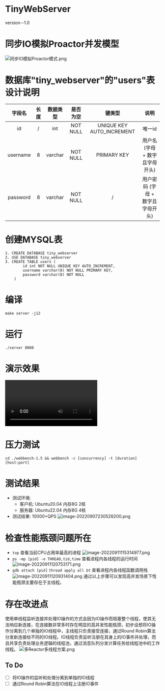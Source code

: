 # TinyWebServer
version--1.0

# 同步IO模拟Proactor并发模型
![同步IO模拟Proactor模式.png](https://s2.loli.net/2022/09/10/4P5EQwzRJqNdO2r.png)

# 数据库"tiny_webserver"的"users"表设计说明

|  字段名  | 长度 | 数据类型 | 是否为空 |          键类型           |               说明               |
| :------: | :--: | :------: | :------: | :-----------------------: | :------------------------------: |
|    id    |  /   |   int    | NOT NULL | UNIQUE KEY AUTO_INCREMENT |              唯一id              |
| username |  8   | varchar  | NOT NULL |        PRIMARY KEY        |  用户名 (字母 + 数字且字母开头)  |
| password |  8   | varchar  | NOT NULL |             /             | 用户密码 (字母 + 数字且字母开头) |

# 创建MYSQL表

```mysql
1. CREATE DATABASE tiny_webserver
2. USE DATABASE tiny_webserver
3. CREATE TABLE users (
        id int NOT NULL UNIQUE KEY AUTO_INCREMENT,
        username varchar(8) NOT NULL PRIMARY KEY,
        password varchar(8) NOT NULL
    )
```

# 编译
`make server -j12`

# 运行
`./server 8080`

# 演示效果
<video src="./demo/演示视频.mp4"></video>

# 压力测试
`cd ./webbench-1.5 && webbench -c [concurrency] -t [duration] [host:port]`

# 测试结果
  - 测试环境: 
    - 客户机: Ubuntu20.04 内存8G 2核
    - 服务器: Ubuntu22.04 内存8G 4核
  - 测试结果: 10000+QPS
![image-20220907230526200.png](https://s2.loli.net/2022/09/07/ezJbM4UtBpP9Isn.png)

# 检查性能瓶颈问题所在
  - `top` 查看当前CPU占用率最高的进程
    ![image-20220911115314977.png](https://s2.loli.net/2022/09/11/Sc3zQlgs7WIi81o.png)
  - `ps -mp [pid] -o THREAD,tid,time` 查看进程内各线程的运行时间
    ![image-20220911120753171.png](https://s2.loli.net/2022/09/11/zxIvuA1LVnNy5oK.png)
  - `gdb attach [pid]`  `thread apply all bt`  查看进程内各线程函数调用栈
    ![image-20220911120931404.png](https://s2.loli.net/2022/09/11/HkE3sD1g4Apbhwr.png)
  通过以上步骤可以发现高并发场景下性能瓶颈主要存在于主线程。

# 存在改进点
使用单线程监听连接并处理IO操作的方式会因为IO操作而阻塞整个线程，使其无法响应新连接，在连接数非常多时存在明显的高并发性能瓶颈，初步设想将IO操作分离到几个单独的IO线程中，主线程只负责接受连接，通过Round Robin算法分发新连接给不同的IO线程。IO线程负责监听注册在其身上的IO事件并处理，而且共享负责处理业务逻辑的线程池，通过消息队列分发计算任务给线程池中的工作线程。
![多Reactor多线程方案.png](https://s2.loli.net/2022/09/11/XqlKZ5Ljh6FSgvC.png)

## To Do

- [ ] 将IO操作的监听和处理分离到单独的IO线程
- [ ] 通过Round Robin算法在IO线程上注册IO事件
